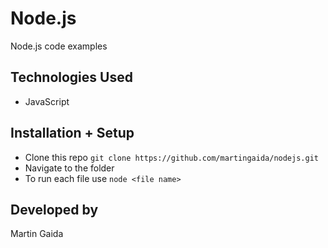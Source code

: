 # Node.js
Node.js code examples

## Technologies Used
* JavaScript

## Installation + Setup
* Clone this repo `git clone https://github.com/martingaida/nodejs.git`
* Navigate to the folder
* To run each file use `node <file name>`

## Developed by
Martin Gaida
